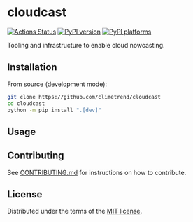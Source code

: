 # cloudcast

[![Actions Status][actions-badge]][actions-link]
[![PyPI version][pypi-version]][pypi-link]
[![PyPI platforms][pypi-platforms]][pypi-link]

Tooling and infrastructure to enable cloud nowcasting.

## Installation

From source (development mode):
```bash
git clone https://github.com/climetrend/cloudcast
cd cloudcast
python -m pip install ".[dev]"
```

## Usage


## Contributing

See [CONTRIBUTING.md](CONTRIBUTING.md) for instructions on how to contribute.

## License

Distributed under the terms of the [MIT license](LICENSE).


<!-- prettier-ignore-start -->
[actions-badge]:            https://github.com/climetrend/cloudcast/workflows/CI/badge.svg
[actions-link]:             https://github.com/climetrend/cloudcast/actions
[pypi-link]:                https://pypi.org/project/cloudcast/
[pypi-platforms]:           https://img.shields.io/pypi/pyversions/cloudcast
[pypi-version]:             https://img.shields.io/pypi/v/cloudcast
<!-- prettier-ignore-end -->
